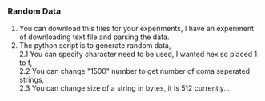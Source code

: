 ### Random Data

1. You can download this files for your experiments, I have an experiment of downloading text file and parsing the data.
2. The python script is to generate random data,  
   2.1 You can specify character need to be used, I wanted hex so placed 1 to f,  
   2.2 You can change "1500" number to get number of coma seperated strings,  
   2.3 You can change size of a string in bytes, it is 512 currently...
